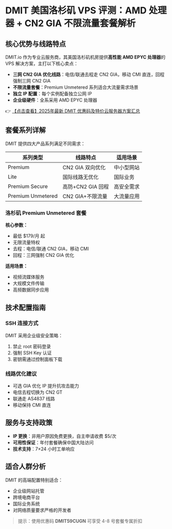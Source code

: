 # DMIT 美国洛杉矶 VPS 评测：AMD 处理器 + CN2 GIA 不限流量套餐解析

## 核心优势与线路特点

DMIT.io 作为专业云服务商，其美国洛杉矶机房提供**高性能 AMD EPYC 处理器**的 VPS 解决方案，主打以下核心卖点：

- **三网 CN2 GIA 优化线路**：电信/联通去程走 CN2 GIA，移动 CMI 直连，回程强制三网 CN2 GIA
- **不限流量套餐**：Premium Unmetered 系列适合大流量需求场景
- **独立 IP 配置**：每个实例配备独立公网 IP
- **企业级硬件**：全系采用 AMD EPYC 处理器

👉 [【点击查看】2025年最新 DMIT 优惠码及特价云服务器方案汇总](https://bit.ly/dmit_coupon)

## 套餐系列详解

DMIT 提供四大产品系列满足不同需求：

| 系列类型           | 线路特点                          | 适用场景               |
|--------------------|-----------------------------------|-----------------------|
| Premium            | CN2 GIA 双向优化                 | 中小型网站            |
| Lite               | 国际线路无优化                   | 国际业务              |
| Premium Secure     | 高防+CN2 GIA 回程               | 高安全需求            |
| Premium Unmetered  | CN2 GIA+不限流量                 | 大流量应用            |

### 洛杉矶 Premium Unmetered 套餐

**核心参数：**
- 最低 $179/月 起
- 无限流量特权
- 去程：电信/联通 CN2 GIA，移动 CMI
- 回程：三网强制 CN2 GIA 优化

**适用场景：**
- 视频流媒体服务
- 大规模文件传输
- 高频数据同步应用

## 技术配置指南

### SSH 连接方式
DMIT 采用企业级安全策略：
1. 禁止 root 密码登录
2. 强制 SSH Key 认证
3. 密钥需通过控制面板下载

### 线路优化建议
- 可选 GIA 优化 IP 提升抗攻击能力
- 电信去程切换为 CN2 GT
- 联通走 AS4837 线路
- 移动保持 CMI 直连

## 服务与支持政策
- **IP 更换**：非用户原因免费更换，自主申请收费 $5/次
- **可用性保证**：年付套餐确保中国大陆访问
- **技术支持**：7×24 小时工单响应

## 适合人群分析
DMIT 的高端配置特别适合：
- 企业级网站托管
- 跨境电商平台
- 国际业务系统
- 对网络质量要求严格的开发者

> 提示：使用优惠码 **DMIT59CUGN** 可享受 4-8 号套餐专属折扣